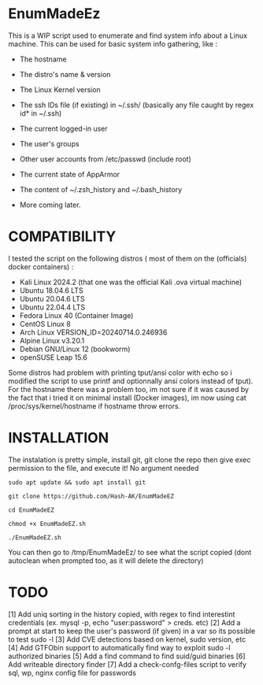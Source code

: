 # EnumMadeEz
This is a WIP script used to enumerate and find system info about a Linux machine. This can be used for basic system info gathering, like : 

- The hostname

- The distro's name & version 

- The Linux Kernel version 

- The ssh IDs file (if existing) in ~/.ssh/ (basically any file caught by regex id* in ~/.ssh)

- The current logged-in user

- The user's groups

- Other user accounts from /etc/passwd (include root)

- The current state of AppArmor

- The content of ~/.zsh_history and ~/.bash_history

- More coming later. 

# COMPATIBILITY
I tested the script on the following distros ( most of them on the (officials) docker containers) :
- Kali Linux 2024.2 (that one was the official Kali .ova virtual machine)
- Ubuntu 18.04.6 LTS
- Ubuntu 20.04.6 LTS
- Ubuntu 22.04.4 LTS
- Fedora Linux 40 (Container Image)
- CentOS Linux 8
- Arch Linux VERSION_ID=20240714.0.246936
- Alpine Linux v3.20.1
- Debian GNU/Linux 12 (bookworm)
- openSUSE Leap 15.6

Some distros had problem with printing tput/ansi color with echo so i modified the script to use printf and optionnally ansi colors instead of tput). For the hostname there was a problem too, im not sure if it was caused by the fact that i tried it on minimal install (Docker images), im now using cat /proc/sys/kernel/hostname if hostname throw errors.


# INSTALLATION
The instalation is pretty simple, install git, git clone the repo then give exec permission to the file, and execute it! No argument needed 

`sudo apt update && sudo apt install git`

`git clone https://github.com/Hash-AK/EnumMadeEZ`

`cd EnumMadeEZ`

`chmod +x EnumMadeEZ.sh`

`./EnumMadeEZ.sh`

You can then go to /tmp/EnumMadeEz/ to see what the script copied (dont autoclean when prompted too, as it will delete the directory)



# TODO 
[1] Add uniq sorting in the history copied, with regex to find interestint credentials (ex. mysql -p, echo "user:password" > creds. etc)
[2] Add a prompt at start to keep the user's password (if given) in a var so its possible to test sudo -l
[3] Add CVE detections based on kernel, sudo version, etc
[4] Add GTFObin support to automatically find way to exploit sudo -l authorized binaries
[5] Add a find command to find suid/guid binaries
[6] Add writeable directory finder
[7] Add a check-confg-files script to verify sql, wp, nginx config file for passwords
